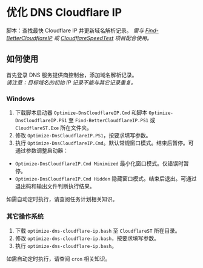 # 优化 DNS Cloudflare IP
脚本：查找最快 Cloudflare IP 并更新域名解析记录。
_需与 [Find-BetterCloudflareIP](https://github.com/CrazyBoyFeng/Find-BetterCloudflareIP) 或 [CloudflareSpeedTest](https://github.com/XIU2/CloudflareSpeedTest) 项目配合使用。_

## 如何使用
首先登录 DNS 服务提供商控制台，添加域名解析记录。  
_请注意：目标域名的初始 IP 记录不能与其它记录重复。_

### Windows
1. 下载脚本启动器 `Optimize-DnsCloudflareIP.Cmd` 和脚本 `Optimize-DnsCloudflareIP.PS1` 至 `Find-BetterCloudflareIP.PS1` 或 `CloudflareST.Exe` 所在文件夹。  
2. 修改 `Optimize-DnsCloudflareIP.PS1`，按要求填写参数。
3. 执行 `Optimize-DnsCloudflareIP.Cmd`。默认常规窗口模式。结束后暂停。可通过参数调整启动器：
* `Optimize-DnsCloudflareIP.Cmd Minimized` 最小化窗口模式。仅错误时暂停。
* `Optimize-DnsCloudflareIP.Cmd Hidden` 隐藏窗口模式。结束后退出。可通过退出码和输出文件判断执行结果。

如需自动定时执行，请查阅任务计划相关知识。

### 其它操作系统
1. 下载 `optimize-dns-cloudflare-ip.bash` 至 `CloudflareST` 所在目录。  
2. 修改 `optimize-dns-cloudflare-ip.bash`，按要求填写参数。  
3. 执行 `optimize-dns-cloudflare-ip.bash`。

如需自动定时执行，请查阅 `cron` 相关知识。
